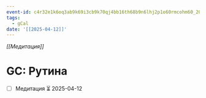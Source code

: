 ```yaml
---
event-id: c4r32e1k6oq3ab9k69i3cb9k70qj4bb16th68b9n6lhj2p1o60rmcohm60_20250412T023000Z
tags:
  - gCal
date: '[[2025-04-12]]'
---
```

*[[Медитация]]*
# GC: Рутина
- [ ] Медитация ⏳ 2025-04-12
